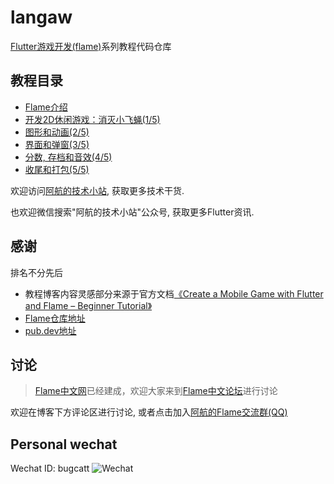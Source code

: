 # langaw

[Flutter游戏开发(flame)](https://blog.bugcatt.com/archives/279)系列教程代码仓库

## 教程目录
- [Flame介绍](https://www.bugcatt.com/archives/279)
- [开发2D休闲游戏：消灭小飞蝇(1/5)](https://www.bugcatt.com/archives/292)
- [图形和动画(2/5)](https://www.bugcatt.com/archives/560)
- [界面和弹窗(3/5)](https://www.bugcatt.com/archives/562)
- [分数, 存档和音效(4/5)](https://www.bugcatt.com/archives/564)
- [收尾和打包(5/5)](https://www.bugcatt.com/archives/731)

欢迎访问[阿航的技术小站](https://www.bugcatt.com), 获取更多技术干货.

也欢迎微信搜索"阿航的技术小站"公众号, 获取更多Flutter资讯.

## 感谢
排名不分先后
- 教程博客内容灵感部分来源于官方文档[《Create a Mobile Game with Flutter and Flame – Beginner Tutorial》](https://jap.alekhin.io/create-mobile-game-flutter-flame-beginner-tutorial)
- [Flame仓库地址](https://github.com/flame-engine/flame)
- [pub.dev地址](https://pub.flutter-io.cn/packages/flame)

## 讨论
> [Flame中文网](https://www.flame-cn.com)已经建成，欢迎大家来到[Flame中文论坛](https://bbs.flame-cn.com)进行讨论

欢迎在博客下方评论区进行讨论, 或者点击加入[阿航的Flame交流群(QQ)](https://jq.qq.com/?_wv=1027&k=5ETLFm3)

## Personal wechat
Wechat ID: bugcatt
![Wechat](https://www.bugcatt.com/wp-content/uploads/2021/01/qrcode.jpg)
